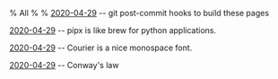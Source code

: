 % All 
% 
% 
[2020-04-29](2020-04-29-test.html) -- git post-commit hooks to build these pages

[2020-04-29](2020-04-29-pipx.html) -- pipx is like brew for python applications.

[2020-04-29](2020-04-29-courier.html) -- Courier is a nice monospace font.

[2020-04-29](2020-04-29-conwayslaw.html) -- Conway's law


